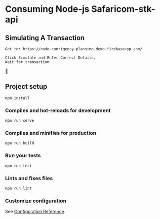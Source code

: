# Consuming Node-js Safaricom-stk-api

## Simulating A Transaction
```
Got to: https://node-contigency-planning-demo.firebaseapp.com/

Click Simulate and Enter Correct Details,
Wait for transaction
```
🤗
## Project setup
```
npm install
```

### Compiles and hot-reloads for development
```
npm run serve
```

### Compiles and minifies for production
```
npm run build
```

### Run your tests
```
npm run test
```

### Lints and fixes files
```
npm run lint
```

### Customize configuration
See [Configuration Reference](https://cli.vuejs.org/config/).
